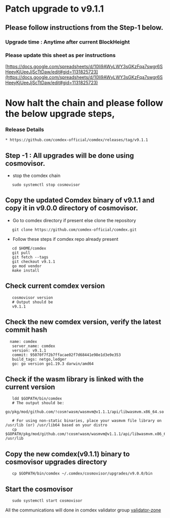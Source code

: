 # Patch upgrade to v9.1.1

## Please follow instructions from the Step-1 below.

### Upgrade time : Anytime after current BlockHeight

### Please update this sheet as per instructions

   [https://docs.google.com/spreadsheets/d/10li9AWyLWY3sGKzFqa7swgr6SHeeyKjUeeJjScTtDaw/edit#gid=1131825723](https://docs.google.com/spreadsheets/d/10li9AWyLWY3sGKzFqa7swgr6SHeeyKjUeeJjScTtDaw/edit#gid=1131825723)
    
# Now halt the chain and please follow the below upgrade steps, 

### Release Details
    * https://github.com/comdex-official/comdex/releases/tag/v9.1.1
    
## Step -1 : All upgrades will be done using cosmovisor.

* stop the comdex chain

```shell
   sudo systemctl stop cosmovisor
```

## Copy the updated Comdex binary of v9.1.1 and copy it in v9.0.0 directory of cosmovisor.

* Go to comdex directory if present else clone the repository

```shell
   git clone https://github.com/comdex-official/comdex.git
```

* Follow these steps if comdex repo already present

```shell
   cd $HOME/comdex
   git pull
   git fetch --tags
   git checkout v9.1.1
   go mod vendor
   make install
```

## Check current comdex version
```shell
   cosmovisor version
   # Output should be
   v9.1.1
```

## Check the new comdex version, verify the latest commit hash

```shell
  name: comdex
   server_name: comdex
   version: v9.1.1
   commit: 95070f7f2b7ffacae02f7d68441e98e1d3e9e353
   build_tags: netgo,ledger
   go: go version go1.19.3 darwin/amd64

```

## Check if the wasm library is linked with the current version 

```shell
   ldd $GOPATH/bin/comdex
   # The output should be:
   go/pkg/mod/github.com/!cosm!wasm/wasmvm@v1.1.1/api/libwasmvm.x86_64.so

   # For using non-static binaries, place your wasmvm file library on /usr/lib (or) /usr/lib64 based on your distro
   cp $GOPATH/pkg/mod/github.com/!cosm!wasm/wasmvm@v1.1.1/api/libwasmvm.x86_64.so /usr/lib
```


## Copy the new comdex(v9.1.1) binary to cosmovisor upgrades directory

```shell
   cp $GOPATH/bin/comdex ~/.comdex/cosmovisor/upgrades/v9.0.0/bin
```

## Start the cosmovisor

```shell
   sudo systemctl start cosmovisor
```

All the communications will done in comdex validator group [validator-zone](https://discord.com/channels/890929797318967416/891998323416907786)
